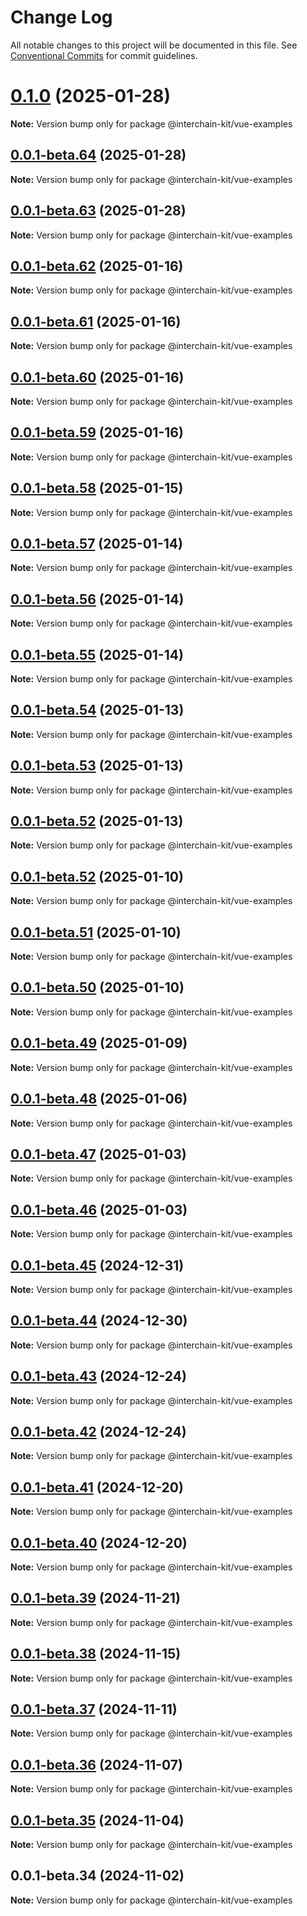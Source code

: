 # Change Log

All notable changes to this project will be documented in this file.
See [Conventional Commits](https://conventionalcommits.org) for commit guidelines.

# [0.1.0](https://github.com/hyperweb-io/interchain-kit/compare/@interchain-kit/vue-examples@0.0.1-beta.64...@interchain-kit/vue-examples@0.1.0) (2025-01-28)

**Note:** Version bump only for package @interchain-kit/vue-examples

## [0.0.1-beta.64](https://github.com/hyperweb-io/interchain-kit/compare/@interchain-kit/vue-examples@0.0.1-beta.63...@interchain-kit/vue-examples@0.0.1-beta.64) (2025-01-28)

**Note:** Version bump only for package @interchain-kit/vue-examples

## [0.0.1-beta.63](https://github.com/hyperweb-io/interchain-kit/compare/@interchain-kit/vue-examples@0.0.1-beta.62...@interchain-kit/vue-examples@0.0.1-beta.63) (2025-01-28)

**Note:** Version bump only for package @interchain-kit/vue-examples

## [0.0.1-beta.62](https://github.com/hyperweb-io/interchain-kit/compare/@interchain-kit/vue-examples@0.0.1-beta.61...@interchain-kit/vue-examples@0.0.1-beta.62) (2025-01-16)

**Note:** Version bump only for package @interchain-kit/vue-examples

## [0.0.1-beta.61](https://github.com/hyperweb-io/interchain-kit/compare/@interchain-kit/vue-examples@0.0.1-beta.60...@interchain-kit/vue-examples@0.0.1-beta.61) (2025-01-16)

**Note:** Version bump only for package @interchain-kit/vue-examples

## [0.0.1-beta.60](https://github.com/hyperweb-io/interchain-kit/compare/@interchain-kit/vue-examples@0.0.1-beta.59...@interchain-kit/vue-examples@0.0.1-beta.60) (2025-01-16)

**Note:** Version bump only for package @interchain-kit/vue-examples

## [0.0.1-beta.59](https://github.com/hyperweb-io/interchain-kit/compare/@interchain-kit/vue-examples@0.0.1-beta.58...@interchain-kit/vue-examples@0.0.1-beta.59) (2025-01-16)

**Note:** Version bump only for package @interchain-kit/vue-examples

## [0.0.1-beta.58](https://github.com/hyperweb-io/interchain-kit/compare/@interchain-kit/vue-examples@0.0.1-beta.57...@interchain-kit/vue-examples@0.0.1-beta.58) (2025-01-15)

**Note:** Version bump only for package @interchain-kit/vue-examples

## [0.0.1-beta.57](https://github.com/hyperweb-io/interchain-kit/compare/@interchain-kit/vue-examples@0.0.1-beta.56...@interchain-kit/vue-examples@0.0.1-beta.57) (2025-01-14)

**Note:** Version bump only for package @interchain-kit/vue-examples

## [0.0.1-beta.56](https://github.com/hyperweb-io/interchain-kit/compare/@interchain-kit/vue-examples@0.0.1-beta.55...@interchain-kit/vue-examples@0.0.1-beta.56) (2025-01-14)

**Note:** Version bump only for package @interchain-kit/vue-examples

## [0.0.1-beta.55](https://github.com/hyperweb-io/interchain-kit/compare/@interchain-kit/vue-examples@0.0.1-beta.54...@interchain-kit/vue-examples@0.0.1-beta.55) (2025-01-14)

**Note:** Version bump only for package @interchain-kit/vue-examples

## [0.0.1-beta.54](https://github.com/hyperweb-io/interchain-kit/compare/@interchain-kit/vue-examples@0.0.1-beta.53...@interchain-kit/vue-examples@0.0.1-beta.54) (2025-01-13)

**Note:** Version bump only for package @interchain-kit/vue-examples

## [0.0.1-beta.53](https://github.com/hyperweb-io/interchain-kit/compare/@interchain-kit/vue-examples@0.0.1-beta.52...@interchain-kit/vue-examples@0.0.1-beta.53) (2025-01-13)

**Note:** Version bump only for package @interchain-kit/vue-examples

## [0.0.1-beta.52](https://github.com/hyperweb-io/interchain-kit/compare/@interchain-kit/vue-examples@0.0.1-beta.52...@interchain-kit/vue-examples@0.0.1-beta.52) (2025-01-13)

**Note:** Version bump only for package @interchain-kit/vue-examples

## [0.0.1-beta.52](https://github.com/hyperweb-io/interchain-kit/compare/@interchain-kit/vue-examples@0.0.1-beta.51...@interchain-kit/vue-examples@0.0.1-beta.52) (2025-01-10)

**Note:** Version bump only for package @interchain-kit/vue-examples

## [0.0.1-beta.51](https://github.com/hyperweb-io/interchain-kit/compare/@interchain-kit/vue-examples@0.0.1-beta.50...@interchain-kit/vue-examples@0.0.1-beta.51) (2025-01-10)

**Note:** Version bump only for package @interchain-kit/vue-examples

## [0.0.1-beta.50](https://github.com/hyperweb-io/interchain-kit/compare/@interchain-kit/vue-examples@0.0.1-beta.49...@interchain-kit/vue-examples@0.0.1-beta.50) (2025-01-10)

**Note:** Version bump only for package @interchain-kit/vue-examples

## [0.0.1-beta.49](https://github.com/hyperweb-io/interchain-kit/compare/@interchain-kit/vue-examples@0.0.1-beta.48...@interchain-kit/vue-examples@0.0.1-beta.49) (2025-01-09)

**Note:** Version bump only for package @interchain-kit/vue-examples

## [0.0.1-beta.48](https://github.com/hyperweb-io/interchain-kit/compare/@interchain-kit/vue-examples@0.0.1-beta.47...@interchain-kit/vue-examples@0.0.1-beta.48) (2025-01-06)

**Note:** Version bump only for package @interchain-kit/vue-examples

## [0.0.1-beta.47](https://github.com/hyperweb-io/interchain-kit/compare/@interchain-kit/vue-examples@0.0.1-beta.46...@interchain-kit/vue-examples@0.0.1-beta.47) (2025-01-03)

**Note:** Version bump only for package @interchain-kit/vue-examples

## [0.0.1-beta.46](https://github.com/hyperweb-io/interchain-kit/compare/@interchain-kit/vue-examples@0.0.1-beta.45...@interchain-kit/vue-examples@0.0.1-beta.46) (2025-01-03)

**Note:** Version bump only for package @interchain-kit/vue-examples

## [0.0.1-beta.45](https://github.com/hyperweb-io/interchain-kit/compare/@interchain-kit/vue-examples@0.0.1-beta.44...@interchain-kit/vue-examples@0.0.1-beta.45) (2024-12-31)

**Note:** Version bump only for package @interchain-kit/vue-examples

## [0.0.1-beta.44](https://github.com/hyperweb-io/interchain-kit/compare/@interchain-kit/vue-examples@0.0.1-beta.43...@interchain-kit/vue-examples@0.0.1-beta.44) (2024-12-30)

**Note:** Version bump only for package @interchain-kit/vue-examples

## [0.0.1-beta.43](https://github.com/hyperweb-io/interchain-kit/compare/@interchain-kit/vue-examples@0.0.1-beta.42...@interchain-kit/vue-examples@0.0.1-beta.43) (2024-12-24)

**Note:** Version bump only for package @interchain-kit/vue-examples

## [0.0.1-beta.42](https://github.com/hyperweb-io/interchain-kit/compare/@interchain-kit/vue-examples@0.0.1-beta.41...@interchain-kit/vue-examples@0.0.1-beta.42) (2024-12-24)

**Note:** Version bump only for package @interchain-kit/vue-examples

## [0.0.1-beta.41](https://github.com/hyperweb-io/interchain-kit/compare/@interchain-kit/vue-examples@0.0.1-beta.40...@interchain-kit/vue-examples@0.0.1-beta.41) (2024-12-20)

**Note:** Version bump only for package @interchain-kit/vue-examples

## [0.0.1-beta.40](https://github.com/hyperweb-io/interchain-kit/compare/@interchain-kit/vue-examples@0.0.1-beta.39...@interchain-kit/vue-examples@0.0.1-beta.40) (2024-12-20)

**Note:** Version bump only for package @interchain-kit/vue-examples

## [0.0.1-beta.39](https://github.com/hyperweb-io/interchain-kit/compare/@interchain-kit/vue-examples@0.0.1-beta.38...@interchain-kit/vue-examples@0.0.1-beta.39) (2024-11-21)

**Note:** Version bump only for package @interchain-kit/vue-examples

## [0.0.1-beta.38](https://github.com/hyperweb-io/interchain-kit/compare/@interchain-kit/vue-examples@0.0.1-beta.37...@interchain-kit/vue-examples@0.0.1-beta.38) (2024-11-15)

**Note:** Version bump only for package @interchain-kit/vue-examples

## [0.0.1-beta.37](https://github.com/hyperweb-io/interchain-kit/compare/@interchain-kit/vue-examples@0.0.1-beta.36...@interchain-kit/vue-examples@0.0.1-beta.37) (2024-11-11)

**Note:** Version bump only for package @interchain-kit/vue-examples

## [0.0.1-beta.36](https://github.com/hyperweb-io/interchain-kit/compare/@interchain-kit/vue-examples@0.0.1-beta.35...@interchain-kit/vue-examples@0.0.1-beta.36) (2024-11-07)

**Note:** Version bump only for package @interchain-kit/vue-examples

## [0.0.1-beta.35](https://github.com/hyperweb-io/interchain-kit/compare/@interchain-kit/vue-examples@0.0.1-beta.34...@interchain-kit/vue-examples@0.0.1-beta.35) (2024-11-04)

**Note:** Version bump only for package @interchain-kit/vue-examples

## 0.0.1-beta.34 (2024-11-02)

**Note:** Version bump only for package @interchain-kit/vue-examples
